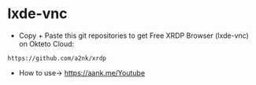# lxde-vnc
* Copy + Paste this git repositories to get Free XRDP Browser (lxde-vnc) on Okteto Cloud:
```
https://github.com/a2nk/xrdp
```
* How to use-> https://aank.me/Youtube
